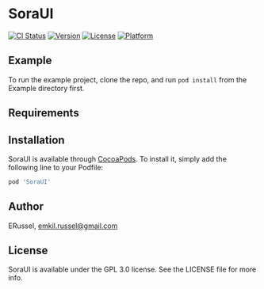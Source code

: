 # SoraUI

[![CI Status](https://img.shields.io/travis/ERussel/SoraUI.svg?style=flat)](https://travis-ci.org/ERussel/SoraUI)
[![Version](https://img.shields.io/cocoapods/v/SoraUI.svg?style=flat)](https://cocoapods.org/pods/SoraUI)
[![License](https://img.shields.io/cocoapods/l/SoraUI.svg?style=flat)](https://cocoapods.org/pods/SoraUI)
[![Platform](https://img.shields.io/cocoapods/p/SoraUI.svg?style=flat)](https://cocoapods.org/pods/SoraUI)

## Example

To run the example project, clone the repo, and run `pod install` from the Example directory first.

## Requirements

## Installation

SoraUI is available through [CocoaPods](https://cocoapods.org). To install
it, simply add the following line to your Podfile:

```ruby
pod 'SoraUI'
```

## Author

ERussel, emkil.russel@gmail.com

## License

SoraUI is available under the GPL 3.0 license. See the LICENSE file for more info.
